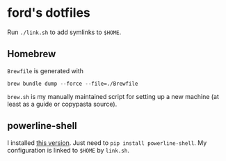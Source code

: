 ford's dotfiles
================

Run `./link.sh` to add symlinks to `$HOME`.


Homebrew
---------

`Brewfile` is generated with

    brew bundle dump --force --file=./Brewfile

`brew.sh` is my manually maintained script for setting up a new machine (at
least as a guide or copypasta source).


powerline-shell
----------------

I installed [this version](https://github.com/b-ryan/powerline-shell/tree/a9b8c9bb39).
Just need to `pip install powerline-shell`. My configuration is linked to `$HOME`
by `link.sh`.
